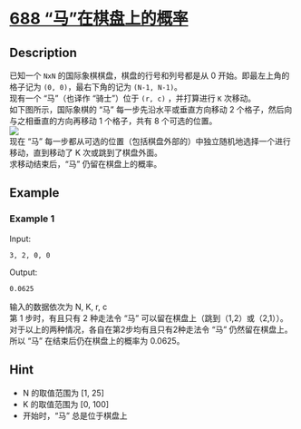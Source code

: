 # [688 “马”在棋盘上的概率](https://leetcode-cn.com/problems/knight-probability-in-chessboard/)
## Description
已知一个 `NxN` 的国际象棋棋盘，棋盘的行号和列号都是从 0 开始。即最左上角的格子记为 `(0, 0)`，最右下角的记为 `(N-1, N-1)`。   
现有一个 “马”（也译作 “骑士”）位于 `(r, c)` ，并打算进行 `K` 次移动。   
如下图所示，国际象棋的 “马” 每一步先沿水平或垂直方向移动 2 个格子，然后向与之相垂直的方向再移动 1 个格子，共有 8 个可选的位置。  
![](https://assets.leetcode.com/uploads/2018/10/12/knight.png)  
现在 “马” 每一步都从可选的位置（包括棋盘外部的）中独立随机地选择一个进行移动，直到移动了 K 次或跳到了棋盘外面。  
求移动结束后，“马” 仍留在棋盘上的概率。
## Example
### Example 1
Input:  
```
3, 2, 0, 0
```
Output:
```
0.0625
```
输入的数据依次为 N, K, r, c  
第 1 步时，有且只有 2 种走法令 “马” 可以留在棋盘上（跳到（1,2）或（2,1））。对于以上的两种情况，各自在第2步均有且只有2种走法令 “马” 仍然留在棋盘上。  
所以 “马” 在结束后仍在棋盘上的概率为 0.0625。  
## Hint
- N 的取值范围为 [1, 25]
- K 的取值范围为 [0, 100]
- 开始时，“马” 总是位于棋盘上
